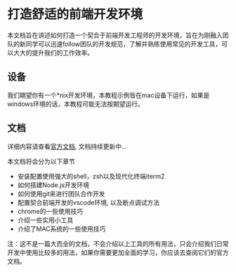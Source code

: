 # 打造舒适的前端开发环境

本文档旨在讲述如何打造一个契合于前端开发工程师的开发环境，旨在为刚融入团队的新同学可以迅速follow团队的开发规范，了解并熟练使用常见的开发工具，可以大大的提升我们的工作效率。

## 设备

我们期望你有一个*nix开发环境，本教程示例皆在mac设备下运行，如果是windows环境的话，本教程可能无法按期望运行。

## 文档

详细内容请查看[官方文档](http://fe.surge.sh/), 文档持续更新中...

本文档将会分为以下章节

- 安装配置使用强大的shell，zsh以及现代化终端iterm2
- 如何搭建Node.js开发环境
- 如何使用git来进行团队合作开发
- 配置契合前端开发的vscode环境, 以及断点调试方法
- chrome的一些使用技巧
- 介绍一些实用小工具
- 介绍了MAC系统的一些使用技巧

注：这不是一篇大而全的文档，不会介绍以上工具的所有用法，只会介绍我们日常开发中使用比较多的用法，如果你需要更加全面的学习，你应该去查阅它们的官方文档。
